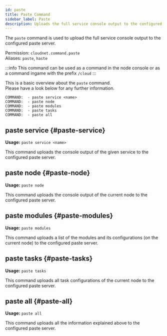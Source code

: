 ```yaml
---
id: paste
title: Paste Command
sidebar_label: Paste
description: Uploads the full service console output to the configured paste server.
---
```


The `paste` command is used to upload the full service console output to the configured paste server.

Permission: `cloudnet.command.paste`  
Aliases: `paste`, `haste`

:::info
This command can be used as a command in the node console or as a command ingame with the prefix `/cloud`
:::

This is a basic overview about the `paste` command.  
Please have a look below for any further information.
```
COMMAND:  - paste service <name>
COMMAND:  - paste node
COMMAND:  - paste modules
COMMAND:  - paste tasks
COMMAND:  - paste all
```

## paste service {#paste-service}
**Usage:** `paste service <name>`

This command uploads the console output of the given service to the configured paste server.

## paste node {#paste-node}
**Usage:** `paste node`

This command uploads the console output of the current node to the configured paste server.

## paste modules {#paste-modules}
**Usage:** `paste modules`

This command uploads a list of the modules and its configurations (on the current node) to the configured paste server.

## paste tasks {#paste-tasks}
**Usage:** `paste tasks`

This command uploads all task configurations of the current node to the configured paste server.

## paste all {#paste-all}
**Usage:** `paste all`

This command uploads all the information explained above to the configured paste server.


